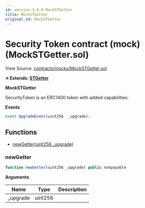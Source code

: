 ```yaml
---
id: version-3.0.0-MockSTGetter
title: MockSTGetter
original_id: MockSTGetter
---
```


# Security Token contract (mock) (MockSTGetter.sol)

View Source: [contracts/mocks/MockSTGetter.sol](../../../contracts/mocks/MockSTGetter.sol)

**↗ Extends: [STGetter](STGetter.md)**

**MockSTGetter**

SecurityToken is an ERC1400 token with added capabilities:

**Events**

```js
event UpgradeEvent(uint256  _upgrade);
```

## Functions

- [newGetter(uint256 _upgrade)](#newgetter)

### newGetter

```js
function newGetter(uint256 _upgrade) public nonpayable
```

**Arguments**

| Name        | Type           | Description  |
| ------------- |------------- | -----|
| _upgrade | uint256 |  | 

